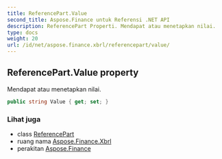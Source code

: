 ```yaml
---
title: ReferencePart.Value
second_title: Aspose.Finance untuk Referensi .NET API
description: ReferencePart Properti. Mendapat atau menetapkan nilai.
type: docs
weight: 20
url: /id/net/aspose.finance.xbrl/referencepart/value/
---
```

## ReferencePart.Value property

Mendapat atau menetapkan nilai.

```csharp
public string Value { get; set; }
```

### Lihat juga

* class [ReferencePart](../)
* ruang nama [Aspose.Finance.Xbrl](../../referencepart/)
* perakitan [Aspose.Finance](../../../)


